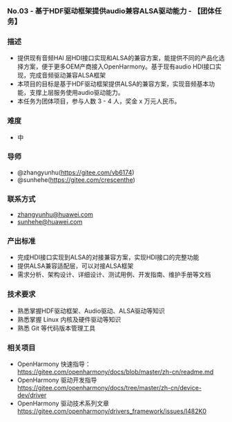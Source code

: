 ### No.03 - 基于HDF驱动框架提供audio兼容ALSA驱动能力 - 【团体任务】

### 描述
- 提供现有音频HAl 层HDI接口实现和ALSA的兼容方案，能提供不同的产品化选择方案，便于更多OEM产商接入OpenHarmony。基于现有audio HDI接口实现，完成音频驱动兼容ALSA框架
- 本项目的目标是基于HDF驱动框架提供ALSA的兼容方案，实现音频基本功能，支撑上层服务使用audio驱动能力。
- 本任务为团体项目，参与人数 3 - 4 人，奖金 x 万元人民币。

### 难度
- 中

### 导师
- @zhangyunhu(https://gitee.com/vb6174)
- @sunhehe(https://gitee.com/crescenthe)

### 联系方式
- zhangyunhu@huawei.com
- sunhehe@huawei.com

### 产出标准

- 完成HDI接口实现到ALSA的对接兼容方案，实现HDI接口的完整功能
- 提供ALSA兼容适配层，可以对接ALSA框架
- 需求分析、架构设计、详细设计、测试用例、开发指南、维护手册等文档

### 技术要求

- 熟悉掌握HDF驱动框架、Audio驱动、ALSA驱动等知识
- 熟悉掌握 Linux 内核及硬件驱动等知识
- 熟悉 Git 等代码版本管理工具

### 相关项目

- OpenHarmony 快速指导：https://gitee.com/openharmony/docs/blob/master/zh-cn/readme.md
- OpenHarmony 驱动开发指导 https://gitee.com/openharmony/docs/tree/master/zh-cn/device-dev/driver
- OpenHarmony 驱动技术系列文章 https://gitee.com/openharmony/drivers_framework/issues/I482K0
